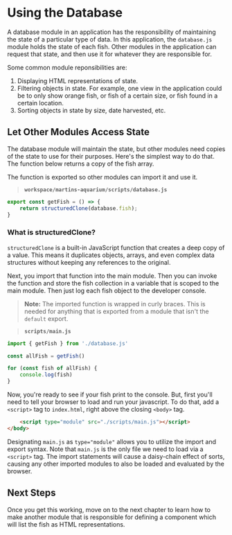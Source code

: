 # Using the Database

A database module in an application has the responsibility of maintaining the state of a particular type of data. In this application, the `database.js` module holds the state of each fish. Other modules in the application can request that state, and then use it for whatever they are responsible for.

Some common module reponsibilities are:

1. Displaying HTML representations of state.
1. Filtering objects in state. For example, one view in the application could be to only show orange fish, or fish of a certain size, or fish found in a certain location.
1. Sorting objects in state by size, date harvested, etc.

## Let Other Modules Access State

The database module will maintain the state, but other modules need copies of the state to use for their purposes. Here's the simplest way to do that. The function below returns a copy of the fish array.

The function is exported so other modules can import it and use it.

> **`workspace/martins-aquarium/scripts/database.js`**

```js
export const getFish = () => {
    return structuredClone(database.fish);
}
```
### What is structuredClone?
`structuredClone` is a built-in JavaScript function that creates a deep copy of a value. This means it duplicates objects, arrays, and even complex data structures without keeping any references to the original.

Next, you import that function into the main module. Then you can invoke the function and store the fish collection in a variable that is scoped to the main module. Then just log each fish object to the developer console.

> **Note:** The imported function is wrapped in curly braces. This is needed for anything that is exported from a module that isn't the `default` export.

> **`scripts/main.js`**

```js
import { getFish } from './database.js'

const allFish = getFish()

for (const fish of allFish) {
    console.log(fish)
}
```
Now, you're ready to see if your fish print to the console. But, first you'll need to tell your browser to load and run your javascript. To do that, add a `<script>` tag to `index.html`, right above the closing `<body>` tag.

```html
    <script type="module" src="./scripts/main.js"></script>
</body>
```

Designating `main.js` as `type="module"` allows you to utilize the import and export syntax. Note that `main.js` is the only file we need to load via a `<script>` tag. The import statements will cause a daisy-chain effect of sorts, causing any other imported modules to also be loaded and evaluated by the browser.

## Next Steps

Once you get this working, move on to the next chapter to learn how to make another module that is responsible for defining a component which will list the fish as HTML representations.
